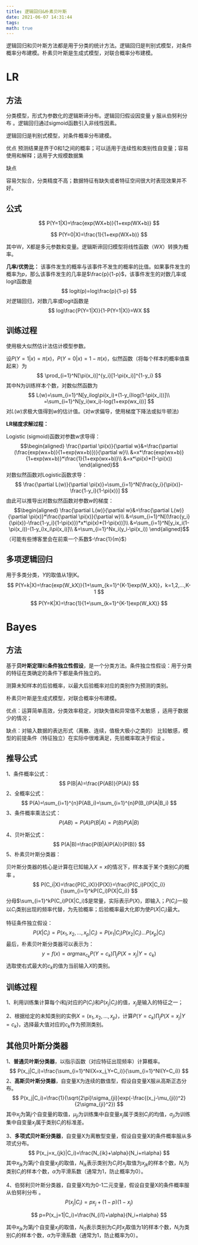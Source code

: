 ```yaml
---
title: 逻辑回归&朴素贝叶斯
date: 2021-06-07 14:31:44
tags:
math: true
---
```

逻辑回归和贝叶斯方法都是用于分类的统计方法。逻辑回归是判别式模型，对条件概率分布建模。朴素贝叶斯是生成式模型，对联合概率分布建模。
<!-- more -->
# LR

## 方法

分类模型，形式为参数化的逻辑斯谛分布。逻辑回归假设因变量 y 服从伯努利分布 。逻辑回归通过sigmoid函数引入非线性因素。

逻辑回归是判别式模型，对条件概率分布建模。

优点
预测结果是界于0和1之间的概率；可以适用于连续性和类别性自变量；容易使用和解释；适用于大规模数据集

缺点

容易欠拟合，分类精度不高；数据特征有缺失或者特征空间很大时表现效果并不好。 

## 公式

$$
P(Y=1|X)=\frac{exp(WX+b)}{1+exp(WX+b)}
$$

$$
P(Y=0|X)=\frac{1}{1+exp(WX+b)}
$$

其中W，X都是多元参数和变量。逻辑斯谛回归模型将线性函数（$WX$）转换为概率。

**几率/优势比：** 该事件发生的概率与该事件不发生的概率的比值。如果事件发生的概率为$p$，那么该事件发生的几率是$\frac{p}{1-p}$，该事件发生的对数几率或logit函数是
$$
logit(p)=log\frac{p}{1-p}
$$
对逻辑回归，对数几率或logit函数是
$$
log\frac{P(Y=1|X)}{1-P(Y=1|X)}=WX
$$

## 训练过程

使用极大似然估计法估计模型参数。

设$P(Y=1|x)=\pi(x)$，$P(Y=0|x)=1-\pi(x)$，似然函数（将每个样本的概率值乘起来）为
$$
\prod_{i=1}^N[\pi(x_i)]^{y_i}[1-\pi(x_i)]^{1-y_i}
$$
其中N为训练样本个数，对数似然函数为
$$
L(w)=\sum_{i=1}^N[y_ilog\pi(x_i)+(1-y_i)log(1-\pi(x_i))]\\
=\sum_{i=1}^N[y_i(wx_i)-log(1+exp(wx_i))]
$$
对$L(w)$求极大值得到$w$的估计值。(对$w$求偏导，使用梯度下降法或拟牛顿法)

**LR梯度求解过程：**

Logistic (sigmoid)函数对参数$w$求导得：
$$\begin{aligned}
\frac{\partial \pi(x)}{\partial w}&=\frac{\partial (\frac{exp(wx+b)}{1+exp(wx+b)})}{\partial w}\\
&=x*\frac{exp(wx+b)}{1+exp(wx+b)}*\frac{1}{1+exp(wx+b)}\\
&=x*\pi(x)*(1-\pi(x))
\end{aligned}$$
对数似然函数对Logistic函数求导：
$$
\frac{\partial L(w)}{\partial \pi(x)}=\sum_{i=1}^N[\frac{y_i}{\pi(x)}-\frac{1-y_i}{1-\pi(x)}]
$$
由此可以推导出对数似然函数对参数$w$的梯度：
$$\begin{aligned}
\frac{\partial L(w)}{\partial w}&=\frac{\partial L(w)}{\partial \pi(x)}*\frac{\partial \pi(x)}{\partial w}\\
&=\sum_{i=1}^N[(\frac{y_i}{\pi(x)}-\frac{1-y_i}{1-\pi(x)})*x*\pi(x)*(1-\pi(x))]\\
&=\sum_{i=1}^N[y_ix_i(1-\pi(x_i))-(1-y_i)x_i\pi(x_i)]\\
&=\sum_{i=1}^Nx_i(y_i-\pi(x_i))
\end{aligned}$$
（可能有些博客里会在前乘一个系数$-\frac{1}{m}$）

## 多项逻辑回归

用于多类分类，$Y$的取值从1到K。
$$
P(Y=k|X)=\frac{exp(W_kX)}{1+\sum_{k=1}^{K-1}exp(W_kX)}，k=1,2,...,K-1
$$

$$
P(Y=K|X)=\frac{1}{1+\sum_{k=1}^{K-1}exp(W_kX)}
$$



# Bayes

## 方法

基于**贝叶斯定理**和**条件独立性假设**，是一个分类方法。条件独立性假设：用于分类的特征在类确定的条件下都是条件独立的。

测算未知样本的后验概率，以最大后验概率对应的类别作为预测的类别。

朴素贝叶斯是生成式模型，对联合概率分布建模。

优点：运算简单高效，分类效率稳定，对缺失值和异常值不太敏感 ，适用于数据少的情况；

缺点：对输入数据的表达形式（离散、连续，值极大极小之类的） 比较敏感，模型的前提条件（特征独立）在实际中很难满足，先验概率取决于假设 。

## 推导公式

1、条件概率公式：
$$
P(B|A)=\frac{P(AB)}{P(A)}
$$
2、全概率公式：
$$
P(A)=\sum_{i=1}^{n}P(AB_i)=\sum_{i=1}^{n}P(B_i)P(A|B_i)
$$
3、条件概率乘法公式：
$$
P(AB)=P(A)P(B|A)=P(B)P(A|B)
$$


4、贝叶斯公式：
$$
P(A|B)=\frac{P(B|A)P(A)}{P(B)}
$$
5、朴素贝叶斯分类器：

贝叶斯分类器的核心是计算在已知输入$X=x$的情况下，样本属于某个类别$C_i$的概率 。
$$
P(C_i|X)=\frac{P(C_iX)}{P(X)}=\frac{P(C_i)P(X|C_i)}{\sum_{i=1}^kP(C_i)P(X|C_i)}
$$
分母$\sum_{i=1}^kP(C_i)P(X|C_i)$是常量，实际表示$P(X)$，即输入；$P(C_i)$一般以$C_i$类别出现的频率代替，为先验概率；后验概率最大化即为使$P(X|C_i)$最大。

特征条件独立假设：
$$
P(X|C_i)=P(x_1,x_2,...,x_p|C_i)=P(x_1|C_i)P(x_2|C_i)...P(x_p|C_i)
$$
最后，朴素贝叶斯分类器可以表示为：
$$
y=f(x)=arg\max_{c_k}P(Y=c_k)\prod_jP(X=x_j|Y=c_k)
$$
选取使右式最大的$c_k$的值为当前输入$X$的类别。

## 训练过程

1、利用训练集计算每个$i$和$j$对应的$P(C_i)$和$P(x_j|C_i)$的值，$x_j$是输入的特征之一；

2、根据给定的未知类别的实例$X=(x_1,x_2,...,x_p)$，计算$P(Y=c_k)\prod_jP(X=x_j|Y=c_k)$，选择最大值对应的$c_k$作为预测类别。

## 其他贝叶斯分类器

1、**普通贝叶斯分类器**，以指示函数（对应特征出现频率）计算概率。
$$
P(x_j|C_i)=\frac{\sum_{i=1}^NI(X=x_j,Y=C_i)}{\sum_{i=1}^NI(Y=C_i)}
$$
2、**高斯贝叶斯分类器**，自变量X为连续的数值型，假设自变量X服从高斯正态分布。
$$
P(x_j|C_i)=\frac{1}{\sqrt{2\pi}\sigma_{ji}}exp(-\frac{(x_j-\mu_{ji})^2}{2\sigma_{ji}^2})
$$
其中$x_j$为第$j$个自变量的取值，$\mu_{ji}$为训练集中自变量$x_j$属于类别$C_i$的均值，$\sigma_{ji}$为训练集中自变量$x_j$属于类别$C_i$的标准差。 

3、**多项式贝叶斯分类器**，自变量X为离散型变量，假设自变量X的条件概率服从多项式分布。
$$
P(x_j=x_{jk}|C_i)=\frac{N_{ik}+\alpha}{N_i+n\alpha}
$$
其中$x_{jk}$为第$j$个自变量$x_j$的取值，$N_{ik}$表示类别为$C_i$时$x_j$取值为$x_{jk}$的样本个数，$N_i$为类别$C_i$的样本个数，$\alpha$为平滑系数（通常为1，防止概率为0）。

4、伯努利贝叶斯分类器，自变量X均为0-1二元变量，假设自变量X的条件概率服从伯努利分布 。
$$
P(x_j|C_i)=px_j+(1-p)(1-x_j)
$$

$$
p=P(x_j=1|C_i)=\frac{N_{i1}+\alpha}{N_i+n\alpha}
$$

其中$x_{jk}$为第$j$个自变量$x_j$的取值，$N_{i1}$表示类别为$C_i$时$x_j$取值为1的样本个数，$N_i$为类别$C_i$的样本个数，$\alpha$为平滑系数（通常为1，防止概率为0）。
